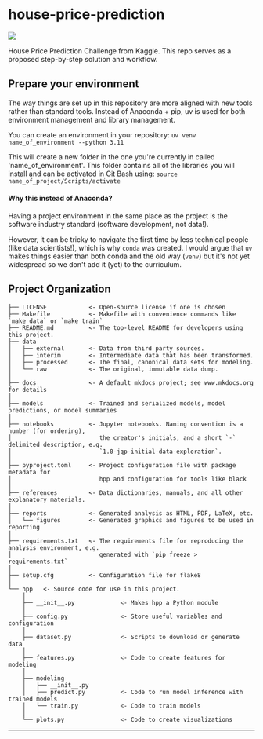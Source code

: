 # house-price-prediction

<a target="_blank" href="https://cookiecutter-data-science.drivendata.org/">
    <img src="https://img.shields.io/badge/CCDS-Project%20template-328F97?logo=cookiecutter" />
</a>

House Price Prediction Challenge from Kaggle. This repo serves as a proposed step-by-step solution and workflow.

## Prepare your environment

The way things are set up in this repository are more aligned with new tools rather than standard tools. Instead of Anaconda + pip, uv is used for both environment management and library management.

You can create an environment in your repository:
`uv venv name_of_environment --python 3.11`

This will create a new folder in the one you're currently in called 'name_of_environment'. This folder contains all of the libraries you will install and can be activated in Git Bash using:
`source name_of_project/Scripts/activate`

#### Why this instead of Anaconda?
Having a project environment in the same place as the project is the software industry standard (software development, not data!). 

However, it can be tricky to navigate the first time by less technical people (like data scientists!), which is why `conda` was created. I would argue that `uv` makes things easier than both conda and the old way (`venv`) but it's not yet widespread so we don't add it (yet) to the curriculum.

## Project Organization

```
├── LICENSE            <- Open-source license if one is chosen
├── Makefile           <- Makefile with convenience commands like `make data` or `make train`
├── README.md          <- The top-level README for developers using this project.
├── data
│   ├── external       <- Data from third party sources.
│   ├── interim        <- Intermediate data that has been transformed.
│   ├── processed      <- The final, canonical data sets for modeling.
│   └── raw            <- The original, immutable data dump.
│
├── docs               <- A default mkdocs project; see www.mkdocs.org for details
│
├── models             <- Trained and serialized models, model predictions, or model summaries
│
├── notebooks          <- Jupyter notebooks. Naming convention is a number (for ordering),
│                         the creator's initials, and a short `-` delimited description, e.g.
│                         `1.0-jqp-initial-data-exploration`.
│
├── pyproject.toml     <- Project configuration file with package metadata for 
│                         hpp and configuration for tools like black
│
├── references         <- Data dictionaries, manuals, and all other explanatory materials.
│
├── reports            <- Generated analysis as HTML, PDF, LaTeX, etc.
│   └── figures        <- Generated graphics and figures to be used in reporting
│
├── requirements.txt   <- The requirements file for reproducing the analysis environment, e.g.
│                         generated with `pip freeze > requirements.txt`
│
├── setup.cfg          <- Configuration file for flake8
│
└── hpp   <- Source code for use in this project.
    │
    ├── __init__.py             <- Makes hpp a Python module
    │
    ├── config.py               <- Store useful variables and configuration
    │
    ├── dataset.py              <- Scripts to download or generate data
    │
    ├── features.py             <- Code to create features for modeling
    │
    ├── modeling                
    │   ├── __init__.py 
    │   ├── predict.py          <- Code to run model inference with trained models          
    │   └── train.py            <- Code to train models
    │
    └── plots.py                <- Code to create visualizations
```

--------

